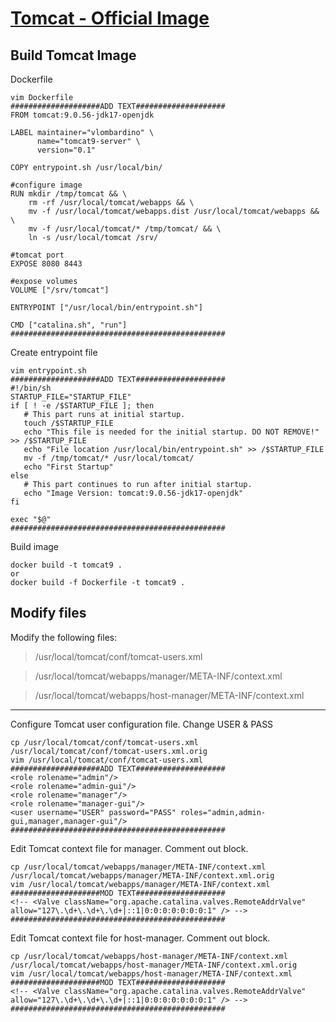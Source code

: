 # [Tomcat - Official Image](https://hub.docker.com/_/tomcat)

## Build Tomcat Image

Dockerfile
```
vim Dockerfile
####################ADD TEXT####################
FROM tomcat:9.0.56-jdk17-openjdk

LABEL maintainer="vlombardino" \
      name="tomcat9-server" \
      version="0.1"

COPY entrypoint.sh /usr/local/bin/
   
#configure image      
RUN mkdir /tmp/tomcat && \
    rm -rf /usr/local/tomcat/webapps && \
    mv -f /usr/local/tomcat/webapps.dist /usr/local/tomcat/webapps && \
    mv -f /usr/local/tomcat/* /tmp/tomcat/ && \
    ln -s /usr/local/tomcat /srv/

#tomcat port
EXPOSE 8080 8443

#expose volumes
VOLUME ["/srv/tomcat"]

ENTRYPOINT ["/usr/local/bin/entrypoint.sh"]

CMD ["catalina.sh", "run"]
################################################
```

Create entrypoint file
```
vim entrypoint.sh
####################ADD TEXT####################
#!/bin/sh
STARTUP_FILE="STARTUP_FILE"
if [ ! -e /$STARTUP_FILE ]; then
   # This part runs at initial startup.
   touch /$STARTUP_FILE
   echo "This file is needed for the initial startup. DO NOT REMOVE!" >> /$STARTUP_FILE
   echo "File location /usr/local/bin/entrypoint.sh" >> /$STARTUP_FILE
   mv -f /tmp/tomcat/* /usr/local/tomcat/
   echo "First Startup"
else
   # This part continues to run after initial startup.
   echo "Image Version: tomcat:9.0.56-jdk17-openjdk"
fi

exec "$@"
################################################
```
Build image
```
docker build -t tomcat9 .
or
docker build -f Dockerfile -t tomcat9 .
```

## Modify files
Modify the following files:

> /usr/local/tomcat/conf/tomcat-users.xml

> /usr/local/tomcat/webapps/manager/META-INF/context.xml

> /usr/local/tomcat/webapps/host-manager/META-INF/context.xml

---

Configure Tomcat user configuration file. Change USER & PASS
```
cp /usr/local/tomcat/conf/tomcat-users.xml /usr/local/tomcat/conf/tomcat-users.xml.orig
vim /usr/local/tomcat/conf/tomcat-users.xml
####################ADD TEXT####################
<role rolename="admin"/>
<role rolename="admin-gui"/>
<role rolename="manager"/>
<role rolename="manager-gui"/>
<user username="USER" password="PASS" roles="admin,admin-gui,manager,manager-gui"/>
################################################
```

Edit Tomcat context file for manager. Comment out block.
```
cp /usr/local/tomcat/webapps/manager/META-INF/context.xml /usr/local/tomcat/webapps/manager/META-INF/context.xml.orig
vim /usr/local/tomcat/webapps/manager/META-INF/context.xml
####################MOD TEXT####################
<!-- <Valve className="org.apache.catalina.valves.RemoteAddrValve"
allow="127\.\d+\.\d+\.\d+|::1|0:0:0:0:0:0:0:1" /> -->
################################################
```

Edit Tomcat context file for host-manager. Comment out block.
```
cp /usr/local/tomcat/webapps/host-manager/META-INF/context.xml /usr/local/tomcat/webapps/host-manager/META-INF/context.xml.orig
vim /usr/local/tomcat/webapps/host-manager/META-INF/context.xml
####################MOD TEXT####################
<!-- <Valve className="org.apache.catalina.valves.RemoteAddrValve"
allow="127\.\d+\.\d+\.\d+|::1|0:0:0:0:0:0:0:1" /> -->
################################################
```
